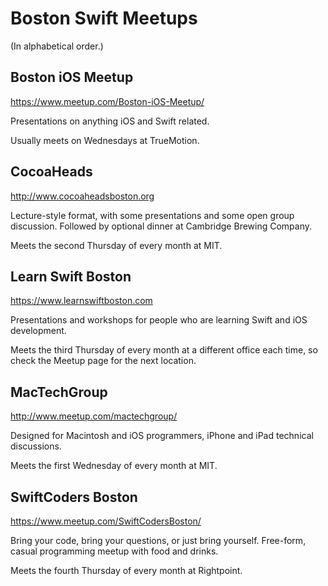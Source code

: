 # Boston Swift Meetups

(In alphabetical order.)

## Boston iOS Meetup
<https://www.meetup.com/Boston-iOS-Meetup/>

Presentations on anything iOS and Swift related.

Usually meets on Wednesdays at TrueMotion.

## CocoaHeads
<http://www.cocoaheadsboston.org>

Lecture-style format, with some presentations and some open group discussion. Followed by optional dinner at Cambridge Brewing Company.

Meets the second Thursday of every month at MIT.

## Learn Swift Boston
<https://www.learnswiftboston.com>

Presentations and workshops for people who are learning Swift and iOS development.

Meets the third Thursday of every month at a different office each time, so check the Meetup page for the next location.

## MacTechGroup
<http://www.meetup.com/mactechgroup/>

Designed for Macintosh and iOS programmers, iPhone and iPad technical discussions.

Meets the first Wednesday of every month at MIT.

## SwiftCoders Boston
<https://www.meetup.com/SwiftCodersBoston/>

Bring your code, bring your questions, or just bring yourself. Free-form, casual programming meetup with food and drinks.

Meets the fourth Thursday of every month at Rightpoint.
